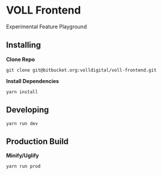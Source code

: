 # VOLL Frontend

Experimental Feature Playground


## Installing

**Clone Repo**
```
git clone git@bitbucket.org:volldigital/voll-frontend.git
```

**Install Dependencies**
```
yarn install
```

## Developing

```
yarn run dev
```

## Production Build

**Minify/Uglify**
```
yarn run prod
```